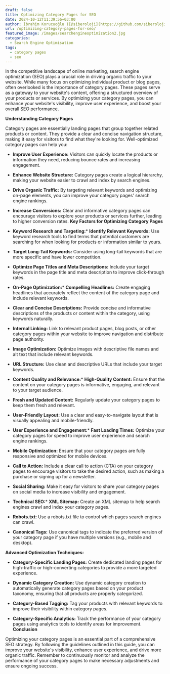 ```yaml
---
draft: false
title: Optimizing Category Pages for SEO
date: 2024-10-12T11:39:56+03:00
author: İbrahim Korucuoğlu ([@siberoloji](https://github.com/siberoloji))
url: /optimizing-category-pages-for-seo/
featured_image: /images/searchengineoptimization2.jpg
categories:
  - Search Engine Optimisation
tags:
  - category pages
  - seo
---
```

In the competitive landscape of online marketing, search engine optimization (SEO) plays a crucial role in driving organic traffic to your website. While many focus on optimizing individual product or blog pages, often overlooked is the importance of category pages. These pages serve as a gateway to your website's content, offering a structured overview of your products or services. By optimizing your category pages, you can enhance your website's visibility, improve user experience, and boost your overall SEO performance.

**Understanding Category Pages**

Category pages are essentially landing pages that group together related products or content. They provide a clear and concise navigation structure, making it easy for visitors to find what they're looking for. Well-optimized category pages can help you:
* **Improve User Experience:** Visitors can quickly locate the products or information they need, reducing bounce rates and increasing engagement.

* **Enhance Website Structure:** Category pages create a logical hierarchy, making your website easier to crawl and index by search engines.

* **Drive Organic Traffic:** By targeting relevant keywords and optimizing on-page elements, you can improve your category pages' search engine rankings.

* **Increase Conversions:** Clear and informative category pages can encourage visitors to explore your products or services further, leading to higher conversion rates.
**Key Factors for Optimizing Category Pages**
* **Keyword Research and Targeting:*** **Identify Relevant Keywords:** Use keyword research tools to find terms that potential customers are searching for when looking for products or information similar to yours.

* **Target Long-Tail Keywords:** Consider using long-tail keywords that are more specific and have lower competition.

* **Optimize Page Titles and Meta Descriptions:** Include your target keywords in the page title and meta description to improve click-through rates.

* **On-Page Optimization:*** **Compelling Headlines:** Create engaging headlines that accurately reflect the content of the category page and include relevant keywords.

* **Clear and Concise Descriptions:** Provide concise and informative descriptions of the products or content within the category, using keywords naturally.

* **Internal Linking:** Link to relevant product pages, blog posts, or other category pages within your website to improve navigation and distribute page authority.

* **Image Optimization:** Optimize images with descriptive file names and alt text that include relevant keywords.

* **URL Structure:** Use clean and descriptive URLs that include your target keywords.

* **Content Quality and Relevance:*** **High-Quality Content:** Ensure that the content on your category pages is informative, engaging, and relevant to your target audience.

* **Fresh and Updated Content:** Regularly update your category pages to keep them fresh and relevant.

* **User-Friendly Layout:** Use a clear and easy-to-navigate layout that is visually appealing and mobile-friendly.

* **User Experience and Engagement:*** **Fast Loading Times:** Optimize your category pages for speed to improve user experience and search engine rankings.

* **Mobile Optimization:** Ensure that your category pages are fully responsive and optimized for mobile devices.

* **Call to Action:** Include a clear call to action (CTA) on your category pages to encourage visitors to take the desired action, such as making a purchase or signing up for a newsletter.

* **Social Sharing:** Make it easy for visitors to share your category pages on social media to increase visibility and engagement.

* **Technical SEO:*** **XML Sitemap:** Create an XML sitemap to help search engines crawl and index your category pages.

* **Robots.txt:** Use a robots.txt file to control which pages search engines can crawl.

* **Canonical Tags:** Use canonical tags to indicate the preferred version of your category page if you have multiple versions (e.g., mobile and desktop).

**Advanced Optimization Techniques:**
* **Category-Specific Landing Pages:** Create dedicated landing pages for high-traffic or high-converting categories to provide a more targeted experience.

* **Dynamic Category Creation:** Use dynamic category creation to automatically generate category pages based on your product taxonomy, ensuring that all products are properly categorized.

* **Category-Based Tagging:** Tag your products with relevant keywords to improve their visibility within category pages.

* **Category-Specific Analytics:** Track the performance of your category pages using analytics tools to identify areas for improvement.
**Conclusion**

Optimizing your category pages is an essential part of a comprehensive SEO strategy. By following the guidelines outlined in this guide, you can improve your website's visibility, enhance user experience, and drive more organic traffic. Remember to continuously monitor and analyze the performance of your category pages to make necessary adjustments and ensure ongoing success.
